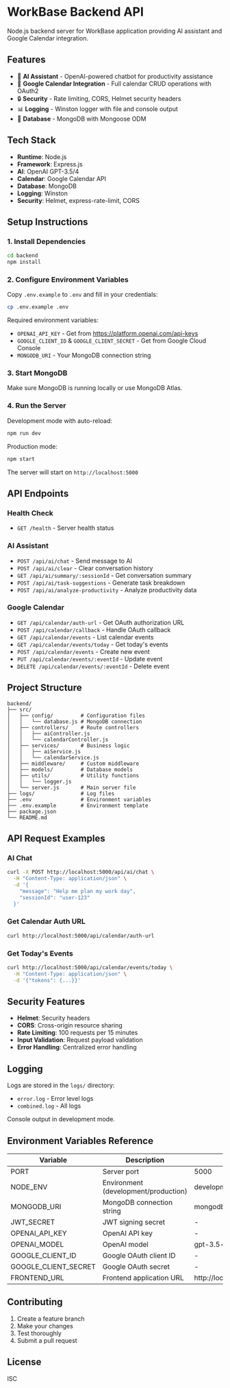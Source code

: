 # WorkBase Backend API

Node.js backend server for WorkBase application providing AI assistant and Google Calendar integration.

## Features

- 🤖 **AI Assistant** - OpenAI-powered chatbot for productivity assistance
- 📅 **Google Calendar Integration** - Full calendar CRUD operations with OAuth2
- 🔒 **Security** - Rate limiting, CORS, Helmet security headers
- 📊 **Logging** - Winston logger with file and console output
- 💾 **Database** - MongoDB with Mongoose ODM

## Tech Stack

- **Runtime**: Node.js
- **Framework**: Express.js
- **AI**: OpenAI GPT-3.5/4
- **Calendar**: Google Calendar API
- **Database**: MongoDB
- **Logging**: Winston
- **Security**: Helmet, express-rate-limit, CORS

## Setup Instructions

### 1. Install Dependencies

```bash
cd backend
npm install
```

### 2. Configure Environment Variables

Copy `.env.example` to `.env` and fill in your credentials:

```bash
cp .env.example .env
```

Required environment variables:
- `OPENAI_API_KEY` - Get from https://platform.openai.com/api-keys
- `GOOGLE_CLIENT_ID` & `GOOGLE_CLIENT_SECRET` - Get from Google Cloud Console
- `MONGODB_URI` - Your MongoDB connection string

### 3. Start MongoDB

Make sure MongoDB is running locally or use MongoDB Atlas.

### 4. Run the Server

Development mode with auto-reload:
```bash
npm run dev
```

Production mode:
```bash
npm start
```

The server will start on `http://localhost:5000`

## API Endpoints

### Health Check
- `GET /health` - Server health status

### AI Assistant
- `POST /api/ai/chat` - Send message to AI
- `POST /api/ai/clear` - Clear conversation history
- `GET /api/ai/summary/:sessionId` - Get conversation summary
- `POST /api/ai/task-suggestions` - Generate task breakdown
- `POST /api/ai/analyze-productivity` - Analyze productivity data

### Google Calendar
- `GET /api/calendar/auth-url` - Get OAuth authorization URL
- `POST /api/calendar/callback` - Handle OAuth callback
- `GET /api/calendar/events` - List calendar events
- `GET /api/calendar/events/today` - Get today's events
- `POST /api/calendar/events` - Create new event
- `PUT /api/calendar/events/:eventId` - Update event
- `DELETE /api/calendar/events/:eventId` - Delete event

## Project Structure

```
backend/
├── src/
│   ├── config/         # Configuration files
│   │   └── database.js # MongoDB connection
│   ├── controllers/    # Route controllers
│   │   ├── aiController.js
│   │   └── calendarController.js
│   ├── services/       # Business logic
│   │   ├── aiService.js
│   │   └── calendarService.js
│   ├── middleware/     # Custom middleware
│   ├── models/         # Database models
│   ├── utils/          # Utility functions
│   │   └── logger.js
│   └── server.js       # Main server file
├── logs/               # Log files
├── .env                # Environment variables
├── .env.example        # Environment template
├── package.json
└── README.md
```

## API Request Examples

### AI Chat
```bash
curl -X POST http://localhost:5000/api/ai/chat \
  -H "Content-Type: application/json" \
  -d '{
    "message": "Help me plan my work day",
    "sessionId": "user-123"
  }'
```

### Get Calendar Auth URL
```bash
curl http://localhost:5000/api/calendar/auth-url
```

### Get Today's Events
```bash
curl http://localhost:5000/api/calendar/events/today \
  -H "Content-Type: application/json" \
  -d '{"tokens": {...}}'
```

## Security Features

- **Helmet**: Security headers
- **CORS**: Cross-origin resource sharing
- **Rate Limiting**: 100 requests per 15 minutes
- **Input Validation**: Request payload validation
- **Error Handling**: Centralized error handling

## Logging

Logs are stored in the `logs/` directory:
- `error.log` - Error level logs
- `combined.log` - All logs

Console output in development mode.

## Environment Variables Reference

| Variable | Description | Default |
|----------|-------------|---------|
| PORT | Server port | 5000 |
| NODE_ENV | Environment (development/production) | development |
| MONGODB_URI | MongoDB connection string | mongodb://localhost:27017/workbase |
| JWT_SECRET | JWT signing secret | - |
| OPENAI_API_KEY | OpenAI API key | - |
| OPENAI_MODEL | OpenAI model | gpt-3.5-turbo |
| GOOGLE_CLIENT_ID | Google OAuth client ID | - |
| GOOGLE_CLIENT_SECRET | Google OAuth secret | - |
| FRONTEND_URL | Frontend application URL | http://localhost:3000 |

## Contributing

1. Create a feature branch
2. Make your changes
3. Test thoroughly
4. Submit a pull request

## License

ISC
